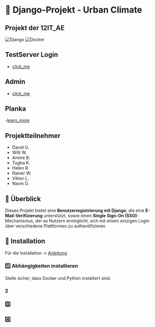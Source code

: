 # 📌 Django-Projekt - Urban Climate
## Projekt der 12IT_AE

![Django](https://img.shields.io/badge/Django-4.2-green)
![Docker](https://img.shields.io/badge/Docker-24.0-blue)

## TestServer Login
- [click_me](http://127.0.0.1:8000/login/)

## Admin
- [click_me](http://127.0.0.1:8000/admin)

## Planka  
-[learn_more](https://planka.karlkuebelschule.de/boards/1404271419818247740)
## Projektteilnehmer

- David G.
- Willi W.
- Amine B.
- Tugba K.
- Helen R.
- Rainer W.
- Viktor L.
- Navin D.

## 🌟 Überblick
Dieses Projekt bietet eine **Benutzerregistrierung mit Django**, die eine **E-Mail-Verifizierung** unterstützt, sowie einen **Single Sign-On (SSO)**-Mechanismus, der es Nutzern ermöglicht, sich mit einem einzigen Login über verschiedene Plattformen zu authentifizieren.

## 🚀 Installation
Für die Installation -> [Anleitung](https://github.com/User90391/12ItANW/blob/main/project/project.md)


### 1️⃣ Abhängigkeiten installieren
Stelle sicher, dass Docker und Python installiert sind. 




### 2️  





### 3️⃣ 








### 4️⃣







